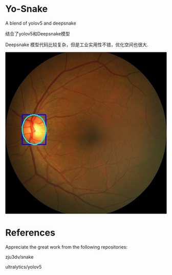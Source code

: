 # Yo-Snake
A blend of yolov5 and deepsnake

结合了yolov5和Deepsnake模型

Deepsnake 模型代码比较复杂，但是工业实用性不错，优化空间也很大.

![image](https://github.com/qq909701783/Yo-Snake/blob/main/test.jpg)

# References

Appreciate the great work from the following repositories:
  
   zju3dv/snake 
   
   ultralytics/yolov5 
